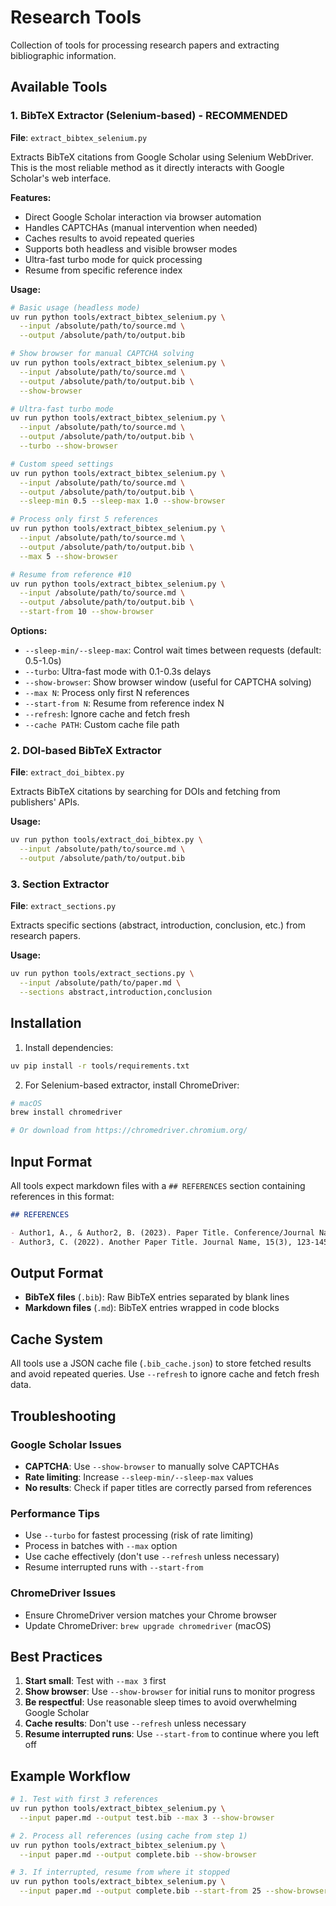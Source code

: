 # Research Tools

Collection of tools for processing research papers and extracting bibliographic information.

## Available Tools

### 1. BibTeX Extractor (Selenium-based) - **RECOMMENDED**

**File**: `extract_bibtex_selenium.py`

Extracts BibTeX citations from Google Scholar using Selenium WebDriver. This is the most reliable method as it directly interacts with Google Scholar's web interface.

**Features:**
- Direct Google Scholar interaction via browser automation
- Handles CAPTCHAs (manual intervention when needed)
- Caches results to avoid repeated queries
- Supports both headless and visible browser modes
- Ultra-fast turbo mode for quick processing
- Resume from specific reference index

**Usage:**

```bash
# Basic usage (headless mode)
uv run python tools/extract_bibtex_selenium.py \
  --input /absolute/path/to/source.md \
  --output /absolute/path/to/output.bib

# Show browser for manual CAPTCHA solving
uv run python tools/extract_bibtex_selenium.py \
  --input /absolute/path/to/source.md \
  --output /absolute/path/to/output.bib \
  --show-browser

# Ultra-fast turbo mode
uv run python tools/extract_bibtex_selenium.py \
  --input /absolute/path/to/source.md \
  --output /absolute/path/to/output.bib \
  --turbo --show-browser

# Custom speed settings
uv run python tools/extract_bibtex_selenium.py \
  --input /absolute/path/to/source.md \
  --output /absolute/path/to/output.bib \
  --sleep-min 0.5 --sleep-max 1.0 --show-browser

# Process only first 5 references
uv run python tools/extract_bibtex_selenium.py \
  --input /absolute/path/to/source.md \
  --output /absolute/path/to/output.bib \
  --max 5 --show-browser

# Resume from reference #10
uv run python tools/extract_bibtex_selenium.py \
  --input /absolute/path/to/source.md \
  --output /absolute/path/to/output.bib \
  --start-from 10 --show-browser
```

**Options:**
- `--sleep-min/--sleep-max`: Control wait times between requests (default: 0.5-1.0s)
- `--turbo`: Ultra-fast mode with 0.1-0.3s delays
- `--show-browser`: Show browser window (useful for CAPTCHA solving)
- `--max N`: Process only first N references
- `--start-from N`: Resume from reference index N
- `--refresh`: Ignore cache and fetch fresh
- `--cache PATH`: Custom cache file path

### 2. DOI-based BibTeX Extractor

**File**: `extract_doi_bibtex.py`

Extracts BibTeX citations by searching for DOIs and fetching from publishers' APIs.

**Usage:**
```bash
uv run python tools/extract_doi_bibtex.py \
  --input /absolute/path/to/source.md \
  --output /absolute/path/to/output.bib
```

### 3. Section Extractor

**File**: `extract_sections.py`

Extracts specific sections (abstract, introduction, conclusion, etc.) from research papers.

**Usage:**
```bash
uv run python tools/extract_sections.py \
  --input /absolute/path/to/paper.md \
  --sections abstract,introduction,conclusion
```

## Installation

1. Install dependencies:
```bash
uv pip install -r tools/requirements.txt
```

2. For Selenium-based extractor, install ChromeDriver:
```bash
# macOS
brew install chromedriver

# Or download from https://chromedriver.chromium.org/
```

## Input Format

All tools expect markdown files with a `## REFERENCES` section containing references in this format:

```markdown
## REFERENCES

- Author1, A., & Author2, B. (2023). Paper Title. Conference/Journal Name.
- Author3, C. (2022). Another Paper Title. Journal Name, 15(3), 123-145.
```

## Output Format

- **BibTeX files** (`.bib`): Raw BibTeX entries separated by blank lines
- **Markdown files** (`.md`): BibTeX entries wrapped in code blocks

## Cache System

All tools use a JSON cache file (`.bib_cache.json`) to store fetched results and avoid repeated queries. Use `--refresh` to ignore cache and fetch fresh data.

## Troubleshooting

### Google Scholar Issues
- **CAPTCHA**: Use `--show-browser` to manually solve CAPTCHAs
- **Rate limiting**: Increase `--sleep-min/--sleep-max` values
- **No results**: Check if paper titles are correctly parsed from references

### Performance Tips
- Use `--turbo` for fastest processing (risk of rate limiting)
- Process in batches with `--max` option
- Use cache effectively (don't use `--refresh` unless necessary)
- Resume interrupted runs with `--start-from`

### ChromeDriver Issues
- Ensure ChromeDriver version matches your Chrome browser
- Update ChromeDriver: `brew upgrade chromedriver` (macOS)

## Best Practices

1. **Start small**: Test with `--max 3` first
2. **Show browser**: Use `--show-browser` for initial runs to monitor progress
3. **Be respectful**: Use reasonable sleep times to avoid overwhelming Google Scholar
4. **Cache results**: Don't use `--refresh` unless necessary
5. **Resume interrupted runs**: Use `--start-from` to continue where you left off

## Example Workflow

```bash
# 1. Test with first 3 references
uv run python tools/extract_bibtex_selenium.py \
  --input paper.md --output test.bib --max 3 --show-browser

# 2. Process all references (using cache from step 1)
uv run python tools/extract_bibtex_selenium.py \
  --input paper.md --output complete.bib --show-browser

# 3. If interrupted, resume from where it stopped
uv run python tools/extract_bibtex_selenium.py \
  --input paper.md --output complete.bib --start-from 25 --show-browser
```